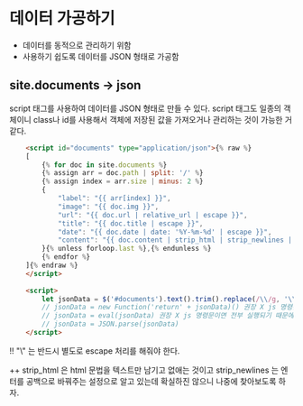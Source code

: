 ---
---

# 데이터 가공하기
- 데이터를 동적으로 관리하기 위함
- 사용하기 쉽도록 데이터를 JSON 형태로 가공함

## site.documents -> json
script 태그를 사용하여 데이터를 JSON 형태로 만들 수 있다. script 태그도 일종의 객체이니 class나 id를 사용해서 객체에 저장된 값을 가져오거나 관리하는 것이 가능한 거 같다.
```html
    <script id="documents" type="application/json">{% raw %}
    [
        {% for doc in site.documents %}
        {% assign arr = doc.path | split: '/' %}
        {% assign index = arr.size | minus: 2 %}
        {
            "label": "{{ arr[index] }}",
            "image": "{{ doc.img }}",
            "url": "{{ doc.url | relative_url | escape }}",
            "title": "{{ doc.title | escape }}",
            "date": "{{ doc.date | date: '%Y-%m-%d' | escape }}",
            "content": "{{ doc.content | strip_html | strip_newlines | escape | truncatewords: 20 }}"
        }{% unless forloop.last %},{% endunless %}
        {% endfor %}
    ]{% endraw %}
    </script>
    
    <script>
        let jsonData = $('#documents').text().trim().replace(/\\/g, '\\\\') // \ 하나 -> \\ 로 변환
        // jsonData = new Function('return' + jsonData)() 권장 X js 명령문이면 전부 실행되기 때문에 보안 문제가 생길 수 있음 
        // jsonData = eval(jsonData) 권장 X js 명령문이면 전부 실행되기 때문에 보안 문제가 생길 수 있음
        // jsonData = JSON.parse(jsonData)
    </script>
```
!! "\\" 는 반드시 별도로 escape 처리를 해줘야 한다.

++ strip_html 은 html 문법을 텍스트만 남기고 없애는 것이고 strip_newlines 는 엔터를 공백으로 바꿔주는 설정으로 알고 있는데 확실하진 않으니 나중에 찾아보도록 하자.